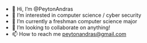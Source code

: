 - 👋 Hi, I’m @PeytonAndras
- 👀 I’m interested in computer science / cyber security
- 🌱 I’m currently a freshman computer science major
- 💞️ I’m looking to collaborate on anything!
- 📫 How to reach me peytonandras@gmail.com

<!---
PeytonAndras/PeytonAndras is a ✨ special ✨ repository because its `README.md` (this file) appears on your GitHub profile.
You can click the Preview link to take a look at your changes.
--->
